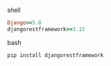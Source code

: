 shell 
```ruby
Django>=5.0
djangorestframework>=3.15
```
bash 
```ruby
pip install djangorestframework
```
